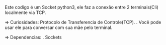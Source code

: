 Este codigo é um Socket python3, ele faz a conexão entre 2 terminais(Cli) localmente via TCP.

=> Curiosidades: Protocolo de Transferencia  de Controle(TCP). 
 . Você pode usar ele para conversar com sua mãe pelo terminal.

=> Dependencias:
 . Sockets
